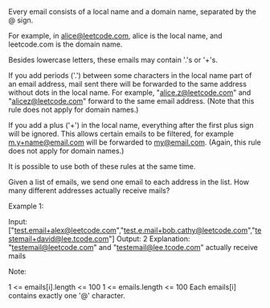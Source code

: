 Every email consists of a local name and a domain name, separated by the @ sign.

For example, in alice@leetcode.com, alice is the local name, and leetcode.com is the domain name.

Besides lowercase letters, these emails may contain '.'s or '+'s.

If you add periods ('.') between some characters in the local name part of an email address, mail sent there will be forwarded to the same address without dots in the local name. For example, "alice.z@leetcode.com" and "alicez@leetcode.com" forward to the same email address. (Note that this rule does not apply for domain names.)

If you add a plus ('+') in the local name, everything after the first plus sign will be ignored. This allows certain emails to be filtered, for example m.y+name@email.com will be forwarded to my@email.com. (Again, this rule does not apply for domain names.)

It is possible to use both of these rules at the same time.

Given a list of emails, we send one email to each address in the list. How many different addresses actually receive mails?

Example 1:

Input: ["test.email+alex@leetcode.com","test.e.mail+bob.cathy@leetcode.com","testemail+david@lee.tcode.com"]
Output: 2
Explanation: "testemail@leetcode.com" and "testemail@lee.tcode.com" actually receive mails

Note:

1 <= emails[i].length <= 100
1 <= emails.length <= 100
Each emails[i] contains exactly one '@' character.
